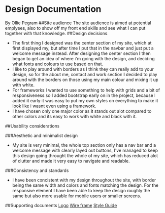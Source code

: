 # Design Documentation
  By Ollie Pegram
##Site audience
  The site audience is aimed at potential emplyees, also to show off my front end skills and see what I can put together with that knowledge.
##Design decisions
  + The first thing I designed was the center section of my site, which at first displayed my, but after time I put that in the navbar and just put a welcome message instead. After designing the center section I then began to get an idea of where i'm going with the design, and deciding what fonts and colours to use based on that.
  + I like to play around with borders as I think they can really add to your design, so for the about me, contact and work section I decided to play around with the borders on those using my main colour and mixing it up with white.
  + For frameworks I wanted to use something to help with grids and a bit of responsiveness so I added bootstrap early on in the project, because I added it early it was easy to put my own styles on everything to make it look like i wasnt even using a framework.
  + I have chosen only one major color as it stands out alot compared to other colors and its easy to work with white and black with it.

##Usability considerations
 
###Aesthetic and minimalist design
+ My site is very minimal, the whole top section only has a nav bar and a welcome message with clearly layed out buttons, I've managed to keep this design going throught the whole of my site, which has reduced alot of clutter and made it very easy to navigate and readable. 

###Consistency and standards
+ I have been concistent with my design throughout the site, with border being the same width and colors and fonts matching the design. For the responsive element I have been able to keep the design roughly the same but also more usable for mobile users or smaller screens.

##Supporting documents
[Logo](https://github.com/olliepegram/portfolio/blob/master/logo.png)
[Wire frame](https://github.com/olliepegram/portfolio/blob/master/wireframe.png)
[Style Guide](http://codepen.io/olliepegram/pen/PGPYrJ)
